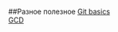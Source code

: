##Разное полезное
[Git basics](https://github.com/Rusik/Misc/wiki/Git-basics)  
[GCD](https://github.com/Rusik/Misc/wiki/GCD)

